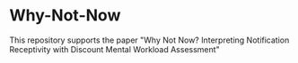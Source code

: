 # Why-Not-Now
This repository supports the paper "Why Not Now? Interpreting Notification Receptivity with Discount Mental Workload Assessment"
